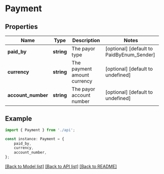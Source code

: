 # Payment


## Properties

Name | Type | Description | Notes
------------ | ------------- | ------------- | -------------
**paid_by** | **string** | The payor type | [optional] [default to PaidByEnum_Sender]
**currency** | **string** | The payment amount currency | [optional] [default to undefined]
**account_number** | **string** | The payor account number | [optional] [default to undefined]

## Example

```typescript
import { Payment } from './api';

const instance: Payment = {
    paid_by,
    currency,
    account_number,
};
```

[[Back to Model list]](../README.md#documentation-for-models) [[Back to API list]](../README.md#documentation-for-api-endpoints) [[Back to README]](../README.md)
